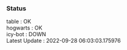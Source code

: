 ### Status


table : OK  
hogwarts : OK  
icy-bot : DOWN  
Latest Update : 2022-09-28 06:03:03.175976
